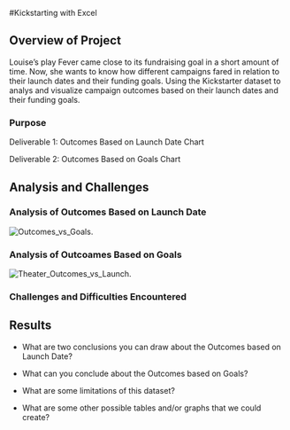 #Kickstarting with Excel

## Overview of Project
Louise’s play Fever came close to its fundraising goal in a short amount of time. Now, she wants to know how different campaigns fared in relation to their launch dates and their funding goals. Using the Kickstarter dataset to analys and visualize campaign outcomes based on their launch dates and their funding goals. 
### Purpose
Deliverable 1: Outcomes Based on Launch Date Chart

Deliverable 2: Outcomes Based on Goals Chart


## Analysis and Challenges



### Analysis of Outcomes Based on Launch Date
![Outcomes_vs_Goals](path/to/Outcomes_vs_Goals.png).

### Analysis of Outcoames Based on Goals
![Theater_Outcomes_vs_Launch](path/to/Theater_Outcomes_vs_Launch.png).
### Challenges and Difficulties Encountered

## Results

- What are two conclusions you can draw about the Outcomes based on Launch Date?

- What can you conclude about the Outcomes based on Goals?

- What are some limitations of this dataset?

- What are some other possible tables and/or graphs that we could create?

